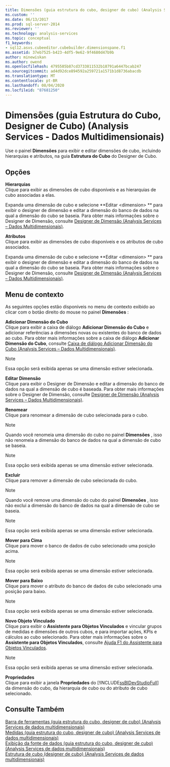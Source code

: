 ```yaml
---
title: Dimensões (guia estrutura do cubo, designer de cubo) (Analysis Services-dados multidimensionais) | Microsoft Docs
ms.custom: ''
ms.date: 06/13/2017
ms.prod: sql-server-2014
ms.reviewer: ''
ms.technology: analysis-services
ms.topic: conceptual
f1_keywords:
- sql12.asvs.cubeeditor.cubebuilder.dimensionspane.f1
ms.assetid: 37eb7525-b423-4df5-9e62-9f4680d47b9b
author: minewiskan
ms.author: owend
ms.openlocfilehash: 4795585b87cd3733811532b18791a6447bcab247
ms.sourcegitcommit: ad4d92dce894592a259721a1571b1d8736abacdb
ms.translationtype: MT
ms.contentlocale: pt-BR
ms.lasthandoff: 08/04/2020
ms.locfileid: "87681250"
---
```

# <a name="dimensions-cube-structure-tab-cube-designer-analysis-services---multidimensional-data"></a>Dimensões (guia Estrutura do Cubo, Designer de Cubo) (Analysis Services - Dados Multidimensionais)
  Use o painel **Dimensões** para exibir e editar dimensões de cubo, incluindo hierarquias e atributos, na guia **Estrutura do Cubo** do Designer de Cubo.  
  
## <a name="options"></a>Opções  
 **Hierarquias**  
 Clique para exibir as dimensões de cubo disponíveis e as hierarquias de cubo associadas a elas.  
  
 Expanda uma dimensão de cubo e selecione **Editar \<dimension> ** para exibir o designer de dimensão e editar a dimensão do banco de dados na qual a dimensão do cubo se baseia. Para obter mais informações sobre o Designer de Dimensão, consulte [Designer de Dimensão &#40;Analysis Services – Dados Multidimensionais&#41;](dimension-designer-analysis-services-multidimensional-data.md).  
  
 **Atributos**  
 Clique para exibir as dimensões de cubo disponíveis e os atributos de cubo associados.  
  
 Expanda uma dimensão de cubo e selecione **Editar \<dimension> ** para exibir o designer de dimensão e editar a dimensão do banco de dados na qual a dimensão do cubo se baseia. Para obter mais informações sobre o Designer de Dimensão, consulte [Designer de Dimensão &#40;Analysis Services – Dados Multidimensionais&#41;](dimension-designer-analysis-services-multidimensional-data.md).  
  
## <a name="context-menu"></a>Menu de contexto  
 As seguintes opções estão disponíveis no menu de contexto exibido ao clicar com o botão direito do mouse no painel **Dimensões** :  
  
 **Adicionar Dimensão do Cubo**  
 Clique para exibir a caixa de diálogo **Adicionar Dimensão do Cubo** e adicionar referências a dimensões novas ou existentes do banco de dados ao cubo. Para obter mais informações sobre a caixa de diálogo **Adicionar Dimensão do Cubo**, consulte [Caixa de diálogo Adicionar Dimensão do Cubo &#40;Analysis Services – Dados Multidimensionais&#41;](add-cube-dimension-dialog-box-analysis-services-multidimensional-data.md).  
  
> [!NOTE]  
>  Essa opção será exibida apenas se uma dimensão estiver selecionada.  
  
 **Editar Dimensão**  
 Clique para exibir o Designer de Dimensão e editar a dimensão do banco de dados na qual a dimensão de cubo é baseada. Para obter mais informações sobre o Designer de Dimensão, consulte [Designer de Dimensão &#40;Analysis Services – Dados Multidimensionais&#41;](dimension-designer-analysis-services-multidimensional-data.md).  
  
 **Renomear**  
 Clique para renomear a dimensão de cubo selecionada para o cubo.  
  
> [!NOTE]  
>  Quando você renomeia uma dimensão do cubo no painel **Dimensões** , isso não renomeia a dimensão do banco de dados na qual a dimensão de cubo se baseia.  
  
> [!NOTE]  
>  Essa opção será exibida apenas se uma dimensão estiver selecionada.  
  
 **Excluir**  
 Clique para remover a dimensão de cubo selecionada do cubo.  
  
> [!NOTE]  
>  Quando você remove uma dimensão do cubo do painel **Dimensões** , isso não exclui a dimensão do banco de dados na qual a dimensão de cubo se baseia.  
  
> [!NOTE]  
>  Essa opção será exibida apenas se uma dimensão estiver selecionada.  
  
 **Mover para Cima**  
 Clique para mover o banco de dados de cubo selecionado uma posição acima.  
  
> [!NOTE]  
>  Essa opção será exibida apenas se uma dimensão estiver selecionada.  
  
 **Mover para Baixo**  
 Clique para mover o atributo do banco de dados de cubo selecionado uma posição para baixo.  
  
> [!NOTE]  
>  Essa opção será exibida apenas se uma dimensão estiver selecionada.  
  
 **Novo Objeto Vinculado**  
 Clique para exibir o **Assistente para Objetos Vinculados** e vincular grupos de medidas e dimensões de outros cubos, e para importar ações, KPIs e cálculos ao cubo selecionado. Para obter mais informações sobre o **Assistente para Objetos Vinculados**, consulte [Ajuda F1 do Assistente para Objetos Vinculados](linked-object-wizard-f1-help.md).  
  
> [!NOTE]  
>  Essa opção será exibida apenas se uma dimensão estiver selecionada.  
  
 **Propriedades**  
 Clique para exibir a janela **Propriedades** do [!INCLUDE[ssBIDevStudioFull](../includes/ssbidevstudiofull-md.md)] da dimensão do cubo, da hierarquia de cubo ou do atributo de cubo selecionado.  
  
## <a name="see-also"></a>Consulte Também  
 [Barra de ferramentas &#40;guia estrutura do cubo, designer de cubo&#41; &#40;Analysis Services de dados multidimensionais&#41;](toolbar-cube-structure-cube-designer-analysis-services-multidimensional-data.md)   
 [Medidas &#40;guia estrutura do cubo, designer de cubo&#41; &#40;Analysis Services de dados multidimensionais&#41;](measures-cube-structure-cube-designer-analysis-services-multidimensional-data.md)   
 [Exibição da fonte de dados &#40;guia estrutura do cubo, designer de cubo&#41; &#40;Analysis Services de dados multidimensionais&#41;](data-source-view-cube-designer-analysis-services-multidimensional-data.md)   
 [Estrutura de cubo &#40;designer de cubo&#41; &#40;Analysis Services de dados multidimensionais&#41;](cube-structure-cube-designer-analysis-services-multidimensional-data.md)  
  
  
